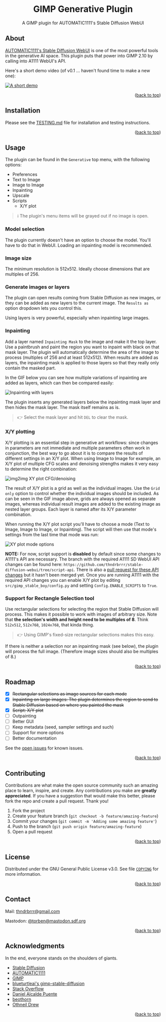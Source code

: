 <a name="readme-top"></a>

<div>
<h1 align="center">GIMP Generative Plugin</h1>
  <p align="center">
    A GIMP plugin for AUTOMATIC1111's Stable Diffusion WebUI
  </p>
</div>

## About

[AUTOMATIC1111's Stable Diffusion WebUI](https://github.com/AUTOMATIC1111/stable-diffusion-webui) is one of the most powerful tools in the generative AI space. This plugin puts that power into GIMP 2.10 by calling into A1111 WebUI's API.

Here's a short demo video (of v0.1 ... haven't found time to make a new one):

[![A short demo](./public/images/demo-video-screenshot.png)](https://youtu.be/YMVog30OcTI)

<p align="right">(<a href="#readme-top">back to top</a>)</p>


## Installation

Please see the [TESTING.md](TESTING.md) file for installation and testing instructions.

<p align="right">(<a href="#readme-top">back to top</a>)</p>


## Usage

The plugin can be found in the `Generative` top menu, with the following options:
- Preferences
- Text to Image
- Image to Image
- Inpainting
- Upscale
- Scripts
  - X/Y plot

> ℹ️ The plugin's menu items will be grayed out if no image is open.

### Model selection

The plugin currently doesn't have an option to choose the model. You'll have to do that in WebUI. Loading an inpainting model is recommended.

### Image size

The minimum resolution is 512x512. Ideally choose dimensions that are multiples of 256.

### Generate images or layers

The plugin can open results coming from Stable Diffusion as new images, or they can be added as new layers to the current image. The `Results as` option dropdown lets you control this.

Using layers is very powerful, especially when inpainting large images.

### Inpainting

Add a layer named `Inpainting Mask` to the image and make it the top layer. Use a paintbrush and paint the region you want to inpaint with black on that mask layer. The plugin will automatically determine the area of the image to process (multiples of 256 and at least 512x512). When results are added as layers, the inpainting mask is applied to those layers so that they really only contain the masked part.

In the GIF below you can see how multiple variations of inpainting are added as layers, which can then be compared easily:

<!-- ![Inpainting with layers](public/images/inpainting_with_layers.gif) -->
![Inpainting with layers](public/images/inpainting_v5.gif)

The plugin inserts any generated layers below the inpainting mask layer and then hides the mask layer. The mask itself remains as is.

> 👉 Select the mask layer and hit `DEL` to clear the mask.

### X/Y plotting

X/Y plotting is an essential step in generative art workflows: since changes in parameters are not immediate and multiple parameters often work in conjunction, the best way to go about it is to compare the results of different settings in an X/Y plot. When using Image to Image for example, an X/Y plot of multiple CFG scales and denoising strengths makes it very easy to determine the right combination:

![img2img XY plot CFG/denoising](public/images/img2imgxy.gif)

The result of X/Y plot is a grid as well as the individual images. Use the `Grid only` option to control whether the individual images should be included. As can be seen in the GIF image above, grids are always opened as separate images, whereas individual result images are added to the existing image as nested layer groups. Each layer is named after its X/Y parameter combination.

When running the X/Y plot script you'll have to choose a mode (Text to Image, Image to Image, or Inpainting). The script will then use that mode's settings from the last time that mode was run:

![XY plot mode options](public/images/xy_plot_mode_selection.png)

**NOTE:** For now, script support is **disabled** by default since some changes to A1111's API are necessary. The branch with the required A1111 SD WebUI API changes can be found here: `https://github.com/thndrbrrr/stable-diffusion-webui/tree/script-api`. There is also a [pull request for these API changes](https://github.com/AUTOMATIC1111/stable-diffusion-webui/pull/5940) but it hasn't been merged yet. Once you are running A1111 with the required API changes you can enable X/Y plot by editing `src/gimp_stable_boy/config.py` and setting `Config.ENABLE_SCRIPTS` to `True`.

### Support for Rectangle Selection tool

Use rectangular selections for selecting the region that Stable Diffusion will process. This makes it possible to work with images of arbitrary size. Note that **the selection's width and height need to be multiples of 8**. Think `512x512`, `512x768`, `1024x768`, that kinda thing.

> 👉 Using GIMP's fixed-size rectangular selections makes this easy.

<!-- 🔴🔴🔴 GIF GIF GIF -->

If there is neither a selection nor an inpainting mask (see below), the plugin will process the full image. (Therefore image sizes should also be multiples of 8.)

<p align="right">(<a href="#readme-top">back to top</a>)</p>


## Roadmap

- [x] ~~Rectangular selections as image sources for each mode~~
- [x] ~~Inpainting on large images: The plugin determines the region to send to Stable Diffusion based on where you painted the mask~~
- [x] ~~Script: X/Y plot~~
- [ ] Outpainting
- [ ] Better GUI
- [ ] Keep metadata (seed, sampler settings and such)
- [ ] Support for more options
- [ ] Better documentation

See the [open issues](https://github.com/tgiesselmann/gimp-stable-boy/issues) for known issues.

<p align="right">(<a href="#readme-top">back to top</a>)</p>


## Contributing

Contributions are what make the open source community such an amazing place to learn, inspire, and create. Any contributions you make are **greatly appreciated**. If you have a suggestion that would make this better, please fork the repo and create a pull request. Thank you!

1. Fork the project
2. Create your feature branch (`git checkout -b feature/amazing-feature`)
3. Commit your changes (`git commit -m 'Adding some amazing feature'`)
4. Push to the branch (`git push origin feature/amazing-feature`)
5. Open a pull request

<p align="right">(<a href="#readme-top">back to top</a>)</p>


## License

Distributed under the GNU General Public License v3.0. See file [`COPYING`](COPYING) for more information.

<p align="right">(<a href="#readme-top">back to top</a>)</p>


## Contact

Mail: thndrbrrr@gmail.com

Mastodon: [@torben@mastodon.sdf.org](https://mastodon.sdf.org/@torben)

<p align="right">(<a href="#readme-top">back to top</a>)</p>


## Acknowledgments

In the end, everyone stands on the shoulders of giants.

* [Stable Diffusion](https://github.com/CompVis/stable-diffusion)
* [AUTOMATIC1111](https://github.com/AUTOMATIC1111/stable-diffusion-webui)
* [GIMP](https://www.gimp.org/)
* [blueturtleai's gimp-stable-diffusion](https://github.com/blueturtleai/gimp-stable-diffusion)
* [Stack Overflow](https://stackoverflow.com/)
* [Daniel Alcalde Puente](https://github.com/danielalcalde)
* [beothorn](https://github.com/beothorn)
* [Othneil Drew](https://github.com/othneildrew)

<p align="right">(<a href="#readme-top">back to top</a>)</p>
